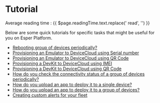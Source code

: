 # Tutorial
<div class="avg-reading-time">Average reading time : {{ $page.readingTime.text.replace(' read', '') }}</div>


Below are some quick tutorials for specific tasks that might be useful for you on Esper Platform.

- [Rebooting group of devices periodically?](./tutorials/group-actions.md)
- [Provisioning an Emulator to DeviceCloud using Serial number]()
- [Provisioning an Emulator to DeviceCloud using QR Code]()
- [Provisioning a DevKit to DeviceCloud using IMEI]()
- [Provisioning a DevKit to DeviceCloud using QR Code]()
- [How do you check the connectivity status of a group of devices periodically?]()
- [How do you upload an app to deploy it to a single device?]()
- [How do you upload an app to deploy it to a group of devices?]()
- [Creating custom alerts for your fleet]()





